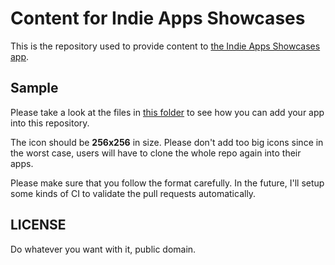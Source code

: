 # Content for Indie Apps Showcases

This is the repository used to provide content to [the Indie Apps Showcases app](https://github.com/antranapp/IndieApps).

## Sample

Please take a look at the files in [this folder](https://github.com/antranapp/IndieAppsContent/tree/master/apps/Reference/app.antran.IndieApps) to see how you can add your app into this repository.

The icon should be **256x256** in size. Please don't add too big icons since in the worst case, users will have to clone the whole repo again into their apps.

Please make sure that you follow the format carefully. In the future, I'll setup some kinds of CI to validate the pull requests automatically.

## LICENSE

Do whatever you want with it, public domain.
